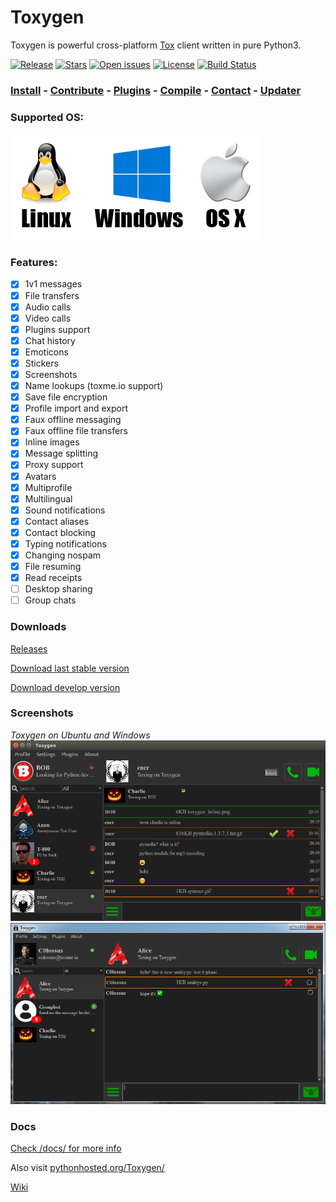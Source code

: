 # Toxygen

Toxygen is powerful cross-platform [Tox](https://tox.chat/) client written in pure Python3.

[![Release](https://img.shields.io/github/release/toxygen-project/toxygen.svg?style=flat)](https://github.com/toxygen-project/toxygen/releases/latest)
[![Stars](https://img.shields.io/github/stars/toxygen-project/toxygen.svg?style=flat)](https://github.com/toxygen-project/toxygen/stargazers)
[![Open issues](https://img.shields.io/github/issues/toxygen-project/toxygen.svg?style=flat)](https://github.com/toxygen-project/toxygen/issues)
[![License](https://img.shields.io/badge/license-GPLv3-blue.svg?style=flat)](https://raw.githubusercontent.com/toxygen-project/toxygen/master/LICENSE.md)
[![Build Status](https://travis-ci.org/toxygen-project/toxygen.svg?branch=master)](https://travis-ci.org/toxygen-project/toxygen)

### [Install](/docs/install.md) - [Contribute](/docs/contributing.md) - [Plugins](/docs/plugins.md) - [Compile](/docs/compile.md) - [Contact](/docs/contact.md) - [Updater](https://github.com/toxygen-project/toxygen_updater)

### Supported OS:

![Linux, Windows and OS X](/docs/os.png)

### Features:

- [x] 1v1 messages
- [x] File transfers
- [x] Audio calls
- [x] Video calls
- [x] Plugins support
- [x] Chat history
- [x] Emoticons
- [x] Stickers
- [x] Screenshots
- [x] Name lookups (toxme.io support)
- [x] Save file encryption
- [x] Profile import and export
- [x] Faux offline messaging
- [x] Faux offline file transfers
- [x] Inline images
- [x] Message splitting
- [x] Proxy support
- [x] Avatars
- [x] Multiprofile
- [x] Multilingual
- [x] Sound notifications
- [x] Contact aliases
- [x] Contact blocking
- [x] Typing notifications
- [x] Changing nospam
- [x] File resuming
- [x] Read receipts
- [ ] Desktop sharing
- [ ] Group chats

### Downloads
[Releases](https://github.com/toxygen-project/toxygen/releases)

[Download last stable version](https://github.com/toxygen-project/toxygen/archive/master.zip)

[Download develop version](https://github.com/toxygen-project/toxygen/archive/develop.zip)

### Screenshots
*Toxygen on Ubuntu and Windows*
![Ubuntu](/docs/ubuntu.png)
![Windows](/docs/windows.png)

### Docs
[Check /docs/ for more info](/docs/)

Also visit [pythonhosted.org/Toxygen/](http://pythonhosted.org/Toxygen/)

[Wiki](https://wiki.tox.chat/clients/toxygen)
